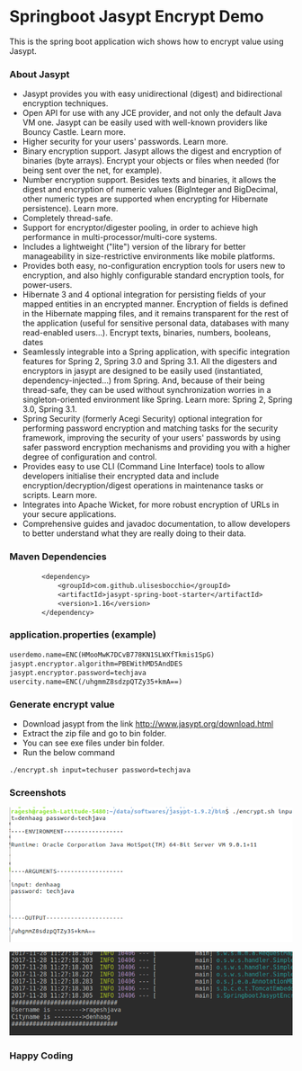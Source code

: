 # Springboot Jasypt Encrypt Demo #

This is the spring boot application wich shows how to encrypt value using Jasypt.

### About Jasypt ###

* Jasypt provides you with easy unidirectional (digest) and bidirectional encryption techniques.
* Open API for use with any JCE provider, and not only the default Java VM one. Jasypt can be easily used with well-known providers like Bouncy Castle. Learn more.
* Higher security for your users' passwords. Learn more.
* Binary encryption support. Jasypt allows the digest and encryption of binaries (byte arrays). Encrypt your objects or files when needed (for being sent over the net, for example).
* Number encryption support. Besides texts and binaries, it allows the digest and encryption of numeric values (BigInteger and BigDecimal, other numeric types are supported when encrypting for Hibernate persistence). Learn more.
* Completely thread-safe.
* Support for encryptor/digester pooling, in order to achieve high performance in multi-processor/multi-core systems.
* Includes a lightweight ("lite") version of the library for better manageability in size-restrictive environments like mobile platforms.
* Provides both easy, no-configuration encryption tools for users new to encryption, and also highly configurable standard encryption tools, for power-users.
* Hibernate 3 and 4 optional integration for persisting fields of your mapped entities in an encrypted manner. Encryption of fields is defined in the Hibernate mapping files, and it remains transparent for the rest of the application (useful for sensitive personal data, databases with many read-enabled users...). Encrypt texts, binaries, numbers, booleans, dates
* Seamlessly integrable into a Spring application, with specific integration features for Spring 2, Spring 3.0 and Spring 3.1. All the digesters and encryptors in jasypt are designed to be easily used (instantiated, dependency-injected...) from Spring. And, because of their being thread-safe, they can be used without synchronization worries in a singleton-oriented environment like Spring. Learn more: Spring 2, Spring 3.0, Spring 3.1.
* Spring Security (formerly Acegi Security) optional integration for performing password encryption and matching tasks for the security framework, improving the security of your users' passwords by using safer password encryption mechanisms and providing you with a higher degree of configuration and control.
* Provides easy to use CLI (Command Line Interface) tools to allow developers initialise their encrypted data and include encryption/decryption/digest operations in maintenance tasks or scripts. Learn more.
* Integrates into Apache Wicket, for more robust encryption of URLs in your secure applications.
* Comprehensive guides and javadoc documentation, to allow developers to better understand what they are really doing to their data.

### Maven Dependencies ###

```
		<dependency>
			<groupId>com.github.ulisesbocchio</groupId>
			<artifactId>jasypt-spring-boot-starter</artifactId>
			<version>1.16</version>
		</dependency>
```

### application.properties (example) ###

```
userdemo.name=ENC(HMooMwK7DCvB778KN1SLWXfTkmis1SpG)
jasypt.encryptor.algorithm=PBEWithMD5AndDES
jasypt.encryptor.password=techjava
usercity.name=ENC(/uhgmmZ8sdzpQTZy35+kmA==)
```

### Generate encrypt value ###

* Download jasypt from the link http://www.jasypt.org/download.html
* Extract the zip file and go to bin folder.
* You can see exe files under bin folder.
* Run the below command
```
./encrypt.sh input=techuser password=techjava

```
### Screenshots ###
![springboot-jasypt-encrypt](springboot-jasypt-encrypt.png)

![springboot-jasypt-output](springboot-jasypt-output.png)

### Happy Coding ###